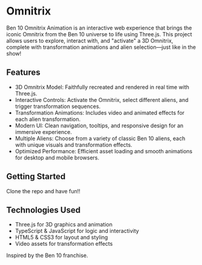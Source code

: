 # Omnitrix

Ben 10 Omnitrix Animation is an interactive web experience that brings the iconic Omnitrix from the Ben 10 universe to life using Three.js. This project allows users to explore, interact with, and "activate" a 3D Omnitrix, complete with transformation animations and alien selection—just like in the show!
## Features

- 3D Omnitrix Model: Faithfully recreated and rendered in real time with Three.js.
- Interactive Controls: Activate the Omnitrix, select different aliens, and trigger transformation sequences.
- Transformation Animations: Includes video and animated effects for each alien transformation.
- Modern UI: Clean navigation, tooltips, and responsive design for an immersive experience.
- Multiple Aliens: Choose from a variety of classic Ben 10 aliens, each with unique visuals and transformation effects.
- Optimized Performance: Efficient asset loading and smooth animations for desktop and mobile browsers.

## Getting Started
Clone the repo and have fun!!
## Technologies Used

- Three.js for 3D graphics and animation
- TypeScript & JavaScript for logic and interactivity
- HTML5 & CSS3 for layout and styling
- Video assets for transformation effects

Inspired by the Ben 10 franchise.

